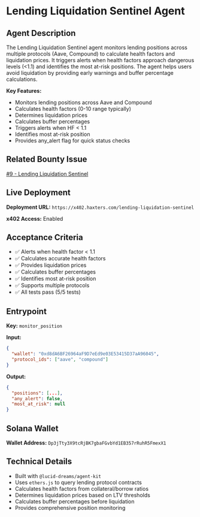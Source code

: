 # Lending Liquidation Sentinel Agent

## Agent Description

The Lending Liquidation Sentinel agent monitors lending positions across multiple protocols (Aave, Compound) to calculate health factors and liquidation prices. It triggers alerts when health factors approach dangerous levels (<1.1) and identifies the most at-risk positions. The agent helps users avoid liquidation by providing early warnings and buffer percentage calculations.

**Key Features:**
- Monitors lending positions across Aave and Compound
- Calculates health factors (0-10 range typically)
- Determines liquidation prices
- Calculates buffer percentages
- Triggers alerts when HF < 1.1
- Identifies most at-risk position
- Provides any_alert flag for quick status checks

## Related Bounty Issue

[#9 - Lending Liquidation Sentinel](https://github.com/daydreamsai/agent-bounties/issues/9)

## Live Deployment

**Deployment URL:** `https://x402.haxters.com/lending-liquidation-sentinel`

**x402 Access:** Enabled

## Acceptance Criteria

- ✅ Alerts when health factor < 1.1
- ✅ Calculates accurate health factors
- ✅ Provides liquidation prices
- ✅ Calculates buffer percentages
- ✅ Identifies most at-risk position
- ✅ Supports multiple protocols
- ✅ All tests pass (5/5 tests)

## Entrypoint

**Key:** `monitor_position`

**Input:**
```json
{
  "wallet": "0xd8dA6BF26964aF9D7eEd9e03E53415D37aA96045",
  "protocol_ids": ["aave", "compound"]
}
```

**Output:**
```json
{
  "positions": [...],
  "any_alert": false,
  "most_at_risk": null
}
```

## Solana Wallet

**Wallet Address:** `Dp3jTty3X9tcRjBK7gbaFGvbYd1EB357rRuhR5FmexX1`

## Technical Details

- Built with `@lucid-dreams/agent-kit`
- Uses `ethers.js` to query lending protocol contracts
- Calculates health factors from collateral/borrow ratios
- Determines liquidation prices based on LTV thresholds
- Calculates buffer percentages before liquidation
- Provides comprehensive position monitoring

